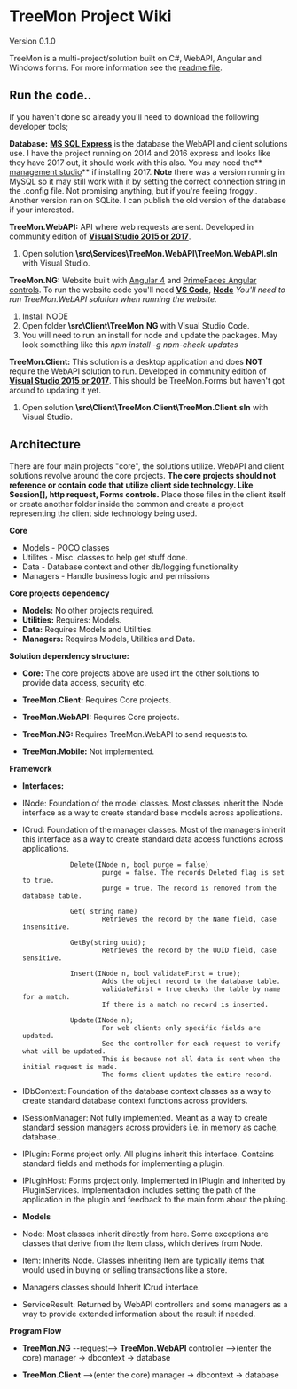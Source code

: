 # TreeMon Project Wiki #

  Version 0.1.0 

   TreeMon is a multi-project/solution built on C#, WebAPI, Angular and Windows forms. For more information see the [readme file](https://github.com/bluesektor/TreeMon/blob/master/README.md).

## Run the code.. ##
If you haven't done so already you'll need to download the following developer tools;

**Database:**  **[MS SQL Express](https://www.microsoft.com/en-us/sql-server/sql-server-downloads)** is the database the WebAPI and client solutions use. I have the project running on 2014 and 2016 express and looks like they have 2017 out, it should work with this also. You may need the**[ management studio](https://docs.microsoft.com/en-us/sql/ssms/download-sql-server-management-studio-ssms)** if installing 2017. **Note** there was a version running in MySQL so it may still work with it by setting the correct connection string in the .config file. Not promising anything, but if you're feeling froggy.. Another version ran on SQLite. I can publish the old version of the database if your interested. 

**TreeMon.WebAPI:** API where web requests are sent. Developed in community edition of [**Visual Studio 2015 or 2017**](https://www.visualstudio.com/thank-you-downloading-visual-studio/?sku=Community&rel=15).  
1. Open solution  **\src\Services\TreeMon.WebAPI\TreeMon.WebAPI.sln** with Visual Studio.               

**TreeMon.NG:** Website built with [Angular 4](https://angular.io/) and [PrimeFaces Angular controls](https://www.primefaces.org/primeng/#/). 
 To run the website code you'll need **[VS Code](https://code.visualstudio.com/download)**, **[Node](https://nodejs.org/en/download/)**
  *You'll need to run TreeMon.WebAPI solution when running the website.*
1. Install NODE    
2. Open folder **\src\Client\TreeMon.NG** with Visual Studio Code.
3. You will need to run an install for node and update the packages. May look something like this *npm install -g npm-check-updates*
  
**TreeMon.Client:** This solution is a desktop application and does **NOT** require the WebAPI solution to run.
Developed in community edition of [**Visual Studio 2015 or 2017**](https://www.visualstudio.com/thank-you-downloading-visual-studio/?sku=Community&rel=15). This should be TreeMon.Forms but haven't got around to updating it yet.  
1. Open solution **\src\Client\TreeMon.Client\TreeMon.Client.sln** with Visual Studio.

               
## Architecture     
There are four main projects "core", the solutions utilize. 
WebAPI and client solutions revolve around the core projects. **The core projects should not reference or contain code that utilize client side technology. Like Session[], http request, Forms controls.**
Place those files in the client itself or create another folder inside the common and create a project representing the client side technology being used.

**Core**

- Models - POCO classes
- Utilites - Misc. classes to help get stuff done.
- Data   - Database context and other db/logging functionality
- Managers - Handle business logic and permissions

**Core projects dependency**  

- **Models:** No other projects required.
- **Utilities:** Requires: Models.
- **Data:**  Requires Models and Utilities.
- **Managers:** Requires Models, Utilities and Data.

**Solution dependency structure:**  
- **Core:** The core projects above are used int the other solutions to provide data access, security etc.

- **TreeMon.Client:** Requires Core projects.
- **TreeMon.WebAPI:** Requires Core projects.
- **TreeMon.NG:** Requires TreeMon.WebAPI to send requests to. 
- **TreeMon.Mobile:** Not implemented.

**Framework**        

- **Interfaces:** 
 -  INode: Foundation of the model classes. Most classes inherit the INode interface as a way to create  standard base models across applications.
 
 -  ICrud: Foundation of the manager classes. Most of the managers inherit this interface as a way to create standard data access functions across applications.
 
  
  					Delete(INode n, bool purge = false)
                            purge = false. The records Deleted flag is set to true.
                            purge = true. The record is removed from the database table.

                    Get( string name)
                            Retrieves the record by the Name field, case insensitive.

                    GetBy(string uuid);
                            Retrieves the record by the UUID field, case sensitive.

                    Insert(INode n, bool validateFirst = true);
                            Adds the object record to the database table.
                            validateFirst = true checks the table by name for a match. 
							If there is a match no record is inserted.

                    Update(INode n);
                            For web clients only specific fields are updated. 
							See the controller for each request to verify what will be updated.
                            This is because not all data is sent when the initial request is made.
                            The forms client updates the entire record.
 -  IDbContext: Foundation of the database context classes as a way to create standard database context functions across providers. 
 
 - ISessionManager: Not fully implemented. Meant as a way to create standard session managers across providers i.e. in memory as cache, database..
 
 - IPlugin: Forms project only. All plugins inherit this interface. Contains standard fields and methods for implementing a plugin.
 
 - IPluginHost: Forms project only. Implemented in IPlugin and inherited by PluginServices. Implementadion includes setting the path of the application in the plugin and feedback to the main form about the pluing.

- **Models**        
 - Node:  Most classes inherit directly from here. Some exceptions are classes that derive from the Item class, which derives from Node.
 
 - Item: Inherits Node. Classes inheriting Item are typically items that would used in buying or selling     transactions like a store.
 
  - Managers classes should Inherit ICrud interface.
  
 - ServiceResult: Returned by WebAPI controllers and some managers as a way to provide extended information about the result if needed. 


**Program Flow**

- **TreeMon.NG** --request--> **TreeMon.WebAPI** controller -->(enter the core) manager -> dbcontext -> database

- **TreeMon.Client** -->(enter the core) manager -> dbcontext -> database

                             
        
                      

          